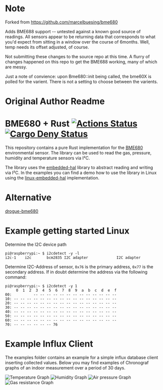 # Note
Forked from https://github.com/marcelbuesing/bme680

Adds BME688 support -- untested against a known good source of readings. All sensors appear to be returning data that corresponds to what you'd expect from sitting in a window over the course of 6months. Well, temp needs its offset adjusted, of course.

Not submitting these changes to the source repo at this time. A flurry of changes happened on this repo to get the BME688 working, many of which are messy.

Just a note of convience: upon Bme680::init being called, the bme60X is polled for the varient. There is not a setting to choose between the varients.

# Original Author Readme

BME680 + Rust [![Actions Status](https://github.com/marcelbuesing/bme680/workflows/Continuous%20integration/badge.svg)](https://github.com/marcelbuesing/bme680/actions?query=workflow%3A"Continuous+integration")
[![Cargo Deny Status](https://img.shields.io/badge/cargo--deny-license%20checked-green)](https://github.com/marcelbuesing/bme680/actions?query=workflow%3A"Continuous+integration")
=============

This repository contains a pure Rust implementation for the [BME680](https://www.bosch-sensortec.com/bst/products/all_products/bme680) environmental sensor. The library can be used to read the gas, pressure, humidity and temperature sensors via I²C.

The library uses the [embedded-hal](https://github.com/japaric/embedded-hal) library to abstract reading and writing via I²C. In the examples you can find a demo how to use the library in Linux using the [linux-embedded-hal](https://github.com/japaric/linux-embedded-hal) implementation.

# Alternative
[drogue-bme680](https://github.com/drogue-iot/drogue-bme680)

# Example getting started Linux

Determine the I2C device path

```
pi@raspberrypi:~ $ i2cdetect -y -l
i2c-1    i2c       bcm2835 I2C adapter             I2C adapter
```

Determine I2C-Address of sensor, `0x76` is the primary address, `0x77` is the secondary address.
If in doubt determine the address via the following command:

```
pi@raspberrypi:~ $ i2cdetect -y 1
     0  1  2  3  4  5  6  7  8  9  a  b  c  d  e  f
00:          -- -- -- -- -- -- -- -- -- -- -- -- --
10: -- -- -- -- -- -- -- -- -- -- -- -- -- -- -- --
20: -- -- -- -- -- -- -- -- -- -- -- -- -- -- -- --
30: -- -- -- -- -- -- -- -- -- -- -- -- -- -- -- --
40: -- -- -- -- -- -- -- -- -- -- -- -- -- -- -- --
50: -- -- -- -- -- -- -- -- -- -- -- -- -- -- -- --
60: -- -- -- -- -- -- -- -- -- -- -- -- -- -- -- --
70: -- -- -- -- -- -- 76
```

# Example Influx Client
The examples folder contains an example for a simple influx database client inserting collected values.
Below you may find examples of Chronograf graphs of an indoor measurement over a period of 30 days.

![Temperature Graph](examples/res/influx_temperature.png "Temperature measurement in C°")
![Humidity Graph](examples/res/influx_humidity.png "Humidity measurement in %")
![Air pressure Graph](examples/res/influx_pressure.png "Air pressure measurement in hPa")
![Gas resistance Graph](examples/res/influx_gas_resistance.png "Gas resistance measurement")
